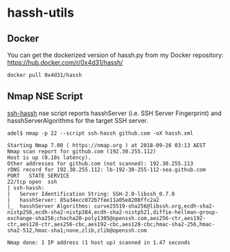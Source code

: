 # hassh-utils

## Docker

You can get the dockerized version of hassh.py from my Docker repository: https://hub.docker.com/r/0x4d31/hassh/

```
docker pull 0x4d31/hassh
```

## Nmap NSE Script

[ssh-hassh](ssh-hassh.nse) nse script reports hasshServer (i.e. SSH Server Fingerprint) and hasshServerAlgorithms for the target SSH server.

```
adel$ nmap -p 22 --script ssh-hassh github.com -oX hassh.xml

Starting Nmap 7.00 ( https://nmap.org ) at 2018-09-26 03:13 AEST
Nmap scan report for github.com (192.30.255.112)
Host is up (0.18s latency).
Other addresses for github.com (not scanned): 192.30.255.113
rDNS record for 192.30.255.112: lb-192-30-255-112-sea.github.com
PORT   STATE SERVICE
22/tcp open  ssh
| ssh-hassh: 
|   Server Identification String: SSH-2.0-libssh_0.7.0
|   hasshServer: 85a34ecc072b7fee11a05e8208ffc2a2
|_  hasshServer Algorithms: curve25519-sha256@libssh.org,ecdh-sha2-nistp256,ecdh-sha2-nistp384,ecdh-sha2-nistp521,diffie-hellman-group-exchange-sha256;chacha20-poly1305@openssh.com,aes256-ctr,aes192-ctr,aes128-ctr,aes256-cbc,aes192-cbc,aes128-cbc;hmac-sha2-256,hmac-sha2-512,hmac-sha1;none,zlib,zlib@openssh.com

Nmap done: 1 IP address (1 host up) scanned in 1.47 seconds
```
